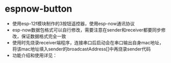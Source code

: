 # espnow-button
- 使用esp-12f模块制作的3按钮遥控器，使用esp-now通讯协议
- esp-now数据包格式可以自行修改，需要注意在sender和receiver都要同步修改，保证数据格式完全一致
- 使用时先烧录receiver端程序，连接串口后启动会在串口输出自身mac地址，将该mac地址填入sender的broadcastAddress[]中再烧录sender代码
- 功能介绍和使用详见：

